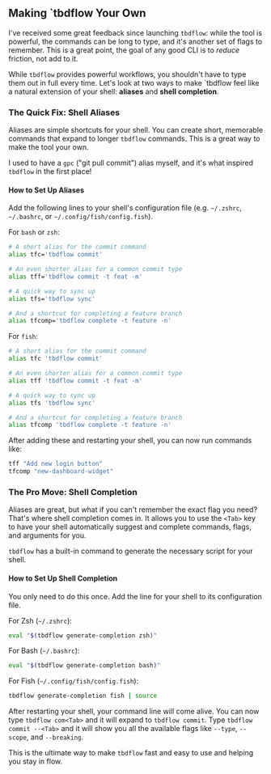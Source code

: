 ## Making `tbdflow Your Own

I've received some great feedback since launching `tbdflow`: while the tool is powerful, the commands can be long to type, and it's another set of flags to remember. This is a great point, the goal of any good CLI is to _reduce_ friction, not add to it.

While `tbdflow` provides powerful workflows, you shouldn't have to type them out in full every time. Let's look at two ways to make `tbdflow feel like a natural extension of your shell: **aliases** and **shell completion**.

### The Quick Fix: Shell Aliases

Aliases are simple shortcuts for your shell. You can create short, memorable commands that expand to longer `tbdflow` commands. This is a great way to make the tool your own.

I used to have a `gpc` ("git pull commit") alias myself, and it's what inspired `tbdflow` in the first place!

#### How to Set Up Aliases

Add the following lines to your shell's configuration file (e.g. `~/.zshrc`, `~/.bashrc`, or `~/.config/fish/config.fish`).

For `bash` or `zsh`:

```bash
# A short alias for the commit command
alias tfc='tbdflow commit'

# An even shorter alias for a common commit type
alias tff='tbdflow commit -t feat -m'

# A quick way to sync up
alias tfs='tbdflow sync'

# And a shortcut for completing a feature branch
alias tfcomp='tbdflow complete -t feature -n'
```

For `fish`:

```bash
# A short alias for the commit command
alias tfc 'tbdflow commit'

# An even shorter alias for a common commit type
alias tff 'tbdflow commit -t feat -m'

# A quick way to sync up
alias tfs 'tbdflow sync'

# And a shortcut for completing a feature branch
alias tfcomp 'tbdflow complete -t feature -n'
```

After adding these and restarting your shell, you can now run commands like:
```bash
tff "Add new login button"
tfcomp "new-dashboard-widget"
```

### The Pro Move: Shell Completion

Aliases are great, but what if you can't remember the exact flag you need? That's where shell completion comes in. It allows you to use the `<Tab>` key to have your shell automatically suggest and complete commands, flags, and arguments for you.

`tbdflow` has a built-in command to generate the necessary script for your shell.

#### How to Set Up Shell Completion

You only need to do this once. Add the line for your shell to its configuration file.

For Zsh (`~/.zshrc`):

```bash
eval "$(tbdflow generate-completion zsh)"
```

For Bash (`~/.bashrc`):

```bash
eval "$(tbdflow generate-completion bash)"
```

For Fish (`~/.config/fish/config.fish`):

```bash
tbdflow generate-completion fish | source
```

After restarting your shell, your command line will come alive. You can now type `tbdflow com<Tab>` and it will expand to `tbdflow commit`. Type `tbdflow commit --<Tab>` and it will show you all the available flags like `--type`, `--scope`, and `--breaking`.

This is the ultimate way to make `tbdflow` fast and easy to use and helping you stay in flow.
